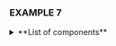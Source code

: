 ### EXAMPLE 7

<details>
  <summary>**List of components**</summary>
  
  1. Arduino
  2. Two LEDs
  3. Two resistors
  4. Breadboard
  5. Jumpers
</details>